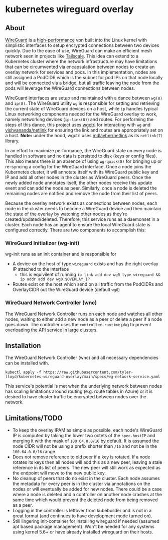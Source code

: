 # kubernetes wireguard overlay

## About

[WireGuard](https://www.wireguard.com/) is a [high-performance](https://www.wireguard.com/performance/) vpn built into the Linux kernel with simplistic interfaces to setup encrypted connections between two devices quickly. Due to the ease of use, WireGuard can make an efficient mesh network seen in projects like [Tailscale](https://tailscale.com/kb/1151/what-is-tailscale/). This idea can extend to a Kubernetes cluster where the network infrastructure may have limitations that can be circumvented via encapsulation between nodes to create an overlay network for services and pods. In this implementation, nodes are still assigned a PodCIDR which is the subnet for pod IPs on that node locally and will be connected via a bridge, but all traffic leaving the node from the pods will leverage the WireGuard connections between nodes.

WireGuard interfaces are setup and maintained with a dance between `wg(8)` and `ip(8)`. The WireGuard utility `wg` is responsible for setting and retrieving the current state of WireGuard devices on a host, while `ip` handles typical Linux networking components needed for the WireGuard overlay to work, namely networking devices (`ip-link(8)`) and routes. For performing the steps of this dance, this project uses [wgctrl](https://pkg.go.dev/golang.zx2c4.com/wireguard/wgctrl) for interacting with `wg` and [vishvananda/netlink](https://pkg.go.dev/github.com/vishvananda/netlink) for ensuring the link and routes are appropriately set on a host. **Note:** under the hood, wgctrl uses [mdlayher/netlink](https://pkg.go.dev/github.com/mdlayher/netlink) as its `netlink(7)` library.

In an effort to maximize performance, the WireGuard state on every node is handled in software and no data is persisted to disk (keys or config files). This also means there is an absence of using `wg-quick(8)` for bringing up or re-syncing a config for the WireGuard interface. Once a node joins the Kubernetes cluster, it will annotate itself with its WireGuard public key and IP and add all other nodes in the cluster as WireGuard peers. Once the newly added node annotates itself, the other nodes receive this update event and can add the node as peer. Similarly, once a node is deleted the remaining nodes are notified and remove the node from their list of peers.

Because the overlay network exists as connections between nodes, each node in the cluster needs to become a WireGuard device and then maintain the state of the overlay by watching other nodes as they're created/updated/deleted. Therefore, this service runs as a daemonset in a cluster. Each node has an agent to ensure the local WireGuard state is configured correctly. There are two components to accomplish this:

### WireGuard Initializer (wg-init)

wg-init runs as an init container and is responsible for

- A device on the host of type `wireguard` exists and has the right overlay IP attached to the interface
  - this is equivilent of running `ip link add dev wg0 type wireguard && ip addr add dev wg0 $OVERLAY_IP`
- Routes exist on the host which send on all traffic from the PodCIDRs and OverlayCIDR out the WireGuard device (default `wg0`)

### WireGuard Network Controller (wnc)

The WireGuard Network Controller runs on each node and watches all other nodes, waiting to either add a new node as a peer or delete a peer if a node goes down. The controller uses the `controller-runtime` pkg to prevent overloading the API service in large clusters.

## Installation

The WireGuard Network Controller (wnc) and all necessary dependencies can be installed with.

```
kubectl apply -f https://raw.githubusercontent.com/tyler-lloyd/kubernetes-wireguard-overlay/main/specs/wg-network-service.yaml
```

This service's potential is met when the underlying network between nodes has scaling limitations around routing (e.g. route tables in Azure) or it is desired to have cluster traffic be encrypted between nodes over the network.

## Limitations/TODO

- To keep the overlay IPAM as simple as possible, each node's WireGuard IP is computed by taking the lower two octets of the `spec.hostIP` and merging it with the mask of `100.64.0.0/16` by default. It is assumed the node CIDR will not be using a prefix shorter than `/16` and not be in the `100.64.0.0/16` range.
- Does not remove reference to old peer if a key is rotated. If a node rotates its keys then all nodes will add this as a new peer, leaving a stale reference in its list of peers. The new peer will still work as expected as the endpoint will move to the new public key.
- No cleanup of peers that do no exist in the cluster. Each node assumes the metadata for every peer is in the cluster via annotations on the nodes or will eventually be added for new nodes. There could be a case where a node is deleted and a controller on another node crashes at the same time which would prevent the deleted node from being removed as a peer.
- Logging in the controller is leftover from kubebuilder and is not in a great format (and continues to have development mode turned on).
- Still lingering init-container for installing wireguard if needed (assumed apt based package management). Won't be needed for any systems using kernel 5.6+ or have already installed wireguard on their hosts.
